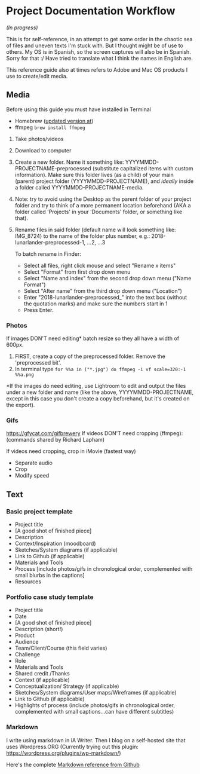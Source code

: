 # Project Documentation Workflow 
*(In progress)*

This is for self-reference, in an attempt to get some order in the chaotic sea of files and uneven texts I'm stuck with. But I thought might be of use to others. My OS is in Spanish, so the screen captures will also be in Spanish. Sorry for that :/ Have tried to translate what I think the names in English are. 

This reference guide also at times refers to Adobe and Mac OS products I use to create/edit media. 

## Media 
Before using this guide you must have installed in Terminal
- Homebrew ([updated version at](https://brew.sh/))
- ffmpeg `brew install ffmpeg`

1. Take photos/videos
2. Download to computer
3. Create a new folder. Name it something like: YYYYMMDD-PROJECTNAME-preprocessed (substitute capitalized items with custom information). Make sure this folder lives (as a child) of your main (parent) project folder (YYYYMMDD-PROJECTNAME), and *ideally* inside a folder called YYYYMMDD-PROJECTNAME-media.
4. Note: try to avoid using the Desktop as the parent folder of 
your project folder and try to think of a more permanent location beforehand (AKA a folder called 'Projects' in your 'Documents' folder, or something like that).

5. Rename files in said folder (default name will look something like: IMG_8724) to the name of the folder plus number, e.g.: 2018-lunarlander-preprocessed-1, ...2, ...3
	
	To batch rename in Finder: 
	- Select all files, right click mouse and select "Rename x items"
	- Select "Format" from first drop down menu 
	- Select "Name and index" from the second drop down menu ("Name Format")
	- Select "After name" from the third drop down menu ("Location")
	- Enter "2018-lunarlander-preprocessed_" into the text box (without the quotation marks) and make sure the numbers start in 1
	- Press Enter.

### Photos
If images DON'T need editing* batch resize so they all have a width of 600px. 
1. FIRST, create a copy of the preprocessed folder. Remove the 'preprocessed bit'. 
2. In terminal type `for %%a in ("*.jpg") do ffmpeg -i vf scale=320:-1 %%a.png`

*If the images do need editing, use Lightroom to edit and output the files under a new folder and name (like the above, YYYYMMDD-PROJECTNAME, except in this case you don't create a copy beforehand, but it's created on the export). 

### Gifs
https://gfycat.com/gifbrewery
If videos DON'T need cropping (ffmpeg): 
(commands shared by Richard Lapham)



If videos need cropping, crop in iMovie (fastest way)
- Separate audio
- Crop
- Modify speed


## Text 

### Basic project template 
- Project title
- [A good shot of finished piece]
- Description
- Context/Inspiration (moodboard)
- Sketches/System diagrams (if applicable)
- Link to Github (if applicable)
- Materials and Tools 
- Process [include photos/gifs in chronological order, complemented with small blurbs in the captions]
- Resources 

### Portfolio case study template
- Project title
- Date
- [A good shot of finished piece]
- Description (short!)
- Product
- Audience
- Team/Client/Course (this field varies)
- Challenge
- Role
- Materials and Tools 
- Shared credit /Thanks
- Context (if applicable)
- Conceptualization/ Strategy (if applicable) 
- Sketches/System diagrams/User maps/Wireframes (if applicable)
- Link to Github (if applicable)
- Highlights of process (include photos/gifs in chronological order, complemented with small captions...can have different subtitles)


### Markdown
I write using markdown in iA Writer. Then I blog on a self-hosted site that uses Wordpress.ORG (Currently trying out this plugin: https://wordpress.org/plugins/wp-markdown/)

Here's the complete [Markdown reference from Github](https://help.github.com/articles/basic-writing-and-formatting-syntax/)
